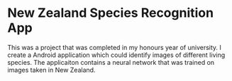 # New Zealand Species Recognition App
This was a project that was completed in my honours year of university. I create a Android application which could identify images of different living species. The applicaiton contains a neural network that was trained on images taken in New Zealand.

